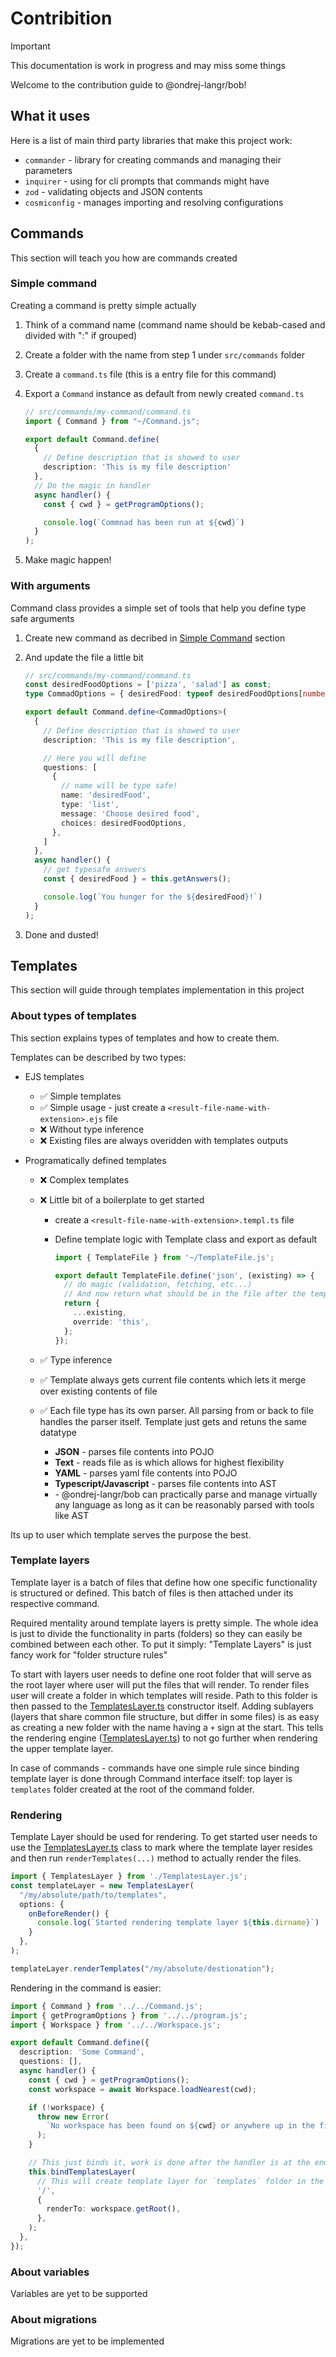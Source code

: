 # Contribition

> [!IMPORTANT]
> This documentation is work in progress and may miss some things

Welcome to the contribution guide to @ondrej-langr/bob!

## What it uses

Here is a list of main third party libraries that make this project work:

- `commander` - library for creating commands and managing their parameters
- `inquirer` - using for cli prompts that commands might have
- `zod` - validating objects and JSON contents
- `cosmiconfig` - manages importing and resolving configurations

## Commands

This section will teach you how are commands created

### Simple command

Creating a command is pretty simple actually

1. Think of a command name (command name should be kebab-cased and divided with ":" if grouped)
2. Create a folder with the name from step 1 under `src/commands` folder
3. Create a `command.ts` file (this is a entry file for this command)
4. Export a `Command` instance as default from newly created `command.ts`

   ```ts
   // src/commands/my-command/command.ts
   import { Command } from "~/Command.js";

   export default Command.define(
     {
       // Define description that is showed to user
       description: 'This is my file description'
     },
     // Do the magic in handler
     async handler() {
       const { cwd } = getProgramOptions();

       console.log(`Commnad has been run at ${cwd}`)
     }
   );
   ```

5. Make magic happen!

### With arguments

Command class provides a simple set of tools that help you define type safe arguments

1. Create new command as decribed in [Simple Command](#simple-command) section
2. And update the file a little bit

   ```ts
   // src/commands/my-command/command.ts
   const desiredFoodOptions = ['pizza', 'salad'] as const;
   type CommadOptions = { desiredFood: typeof desiredFoodOptions[number] }

   export default Command.define<CommadOptions>(
     {
       // Define description that is showed to user
       description: 'This is my file description',

       // Here you will define
       questions: [
         {
           // name will be type safe!
           name: 'desiredFood',
           type: 'list',
           message: 'Choose desired food',
           choices: desiredFoodOptions,
         },
       ]
     },
     async handler() {
       // get typesafe answers
       const { desiredFood } = this.getAnswers();

       console.log(`You hunger for the ${desiredFood}!`)
     }
   );
   ```

3. Done and dusted!

## Templates

This section will guide through templates implementation in this project

### About types of templates

This section explains types of templates and how to create them.

Templates can be described by two types:

- EJS templates
  - ✅ Simple templates
  - ✅ Simple usage - just create a `<result-file-name-with-extension>.ejs` file
  - ❌ Without type inference
  - ❌ Existing files are always overidden with templates outputs
- Programatically defined templates

  - ❌ Complex templates
  - ❌ Little bit of a boilerplate to get started

    - create a `<result-file-name-with-extension>.templ.ts` file
    - Define template logic with Template class and export as default

      ```ts
      import { TemplateFile } from '~/TemplateFile.js';

      export default TemplateFile.define('json', (existing) => {
        // do magic (validation, fetching, etc...)
        // And now return what should be in the file after the template is done generating
        return {
          ...existing,
          override: 'this',
        };
      });
      ```

  - ✅ Type inference
  - ✅ Template always gets current file contents which lets it merge over existing contents of file
  - ✅ Each file type has its own parser. All parsing from or back to file handles the parser itself. Template just gets and retuns the same datatype
    - **JSON** - parses file contents into POJO
    - **Text** - reads file as is which allows for highest flexibility
    - **YAML** - parses yaml file contents into POJO
    - **Typescript/Javascript** - parses file contents into AST
    - **<insert-language-name>** - @ondrej-langr/bob can practically parse and manage virtually any language as long as it can be reasonably parsed with tools like AST

Its up to user which template serves the purpose the best.

### Template layers

Template layer is a batch of files that define how one specific functionality is structured or defined. This batch of files is then attached under its respective command.

Required mentality around template layers is pretty simple. The whole idea is just to divide the functionality in parts (folders) so they can easily be combined between each other.
To put it simply: "Template Layers" is just fancy work for "folder structure rules"

To start with layers user needs to define one root folder that will serve as the root layer where user will put the files that will render.
To render files user will create a folder in which templates will reside. Path to this folder is then passed to the [TemplatesLayer.ts](../src/TemplatesLayer.ts) constructor itself.
Adding sublayers (layers that share common file structure, but differ in some files) is as easy as creating a new folder with the name having a `+` sign at the start. This tells the rendering engine ([TemplatesLayer.ts](../src/TemplatesLayer.ts)) to not go further when rendering the upper template layer.

In case of commands - commands have one simple rule since binding template layer is done through Command interface itself: top layer is `templates` folder created at the root of the command folder.

### Rendering

Template Layer should be used for rendering.
To get started user needs to use the [TemplatesLayer.ts](../src/TemplatesLayer.ts) class to mark where the template layer resides and then run `renderTemplates(...)` method to actually render the files.

```ts
import { TemplatesLayer } from './TemplatesLayer.js';
const templateLayer = new TemplatesLayer(
  "/my/absolute/path/to/templates",
  options: {
    onBeforeRender() {
      console.log(`Started rendering template layer ${this.dirname}`)
    }
  },
);

templateLayer.renderTemplates("/my/absolute/destionation");
```

Rendering in the command is easier:

```ts
import { Command } from '../../Command.js';
import { getProgramOptions } from '../../program.js';
import { Workspace } from '../../Workspace.js';

export default Command.define({
  description: 'Some Command',
  questions: [],
  async handler() {
    const { cwd } = getProgramOptions();
    const workspace = await Workspace.loadNearest(cwd);

    if (!workspace) {
      throw new Error(
        `No workspace has been found on ${cwd} or anywhere up in the file system`,
      );
    }

    // This just binds it, work is done after the handler is at the end
    this.bindTemplatesLayer(
      // This will create template layer for `templates` folder in the root of the command
      '/',
      {
        renderTo: workspace.getRoot(),
      },
    );
  },
});
```

### About variables

Variables are yet to be supported

### About migrations

Migrations are yet to be implemented
